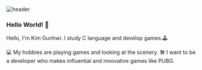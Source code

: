 ![header](https://capsule-render.vercel.app/api?type=waving&color=gradient&height=100&text=🎮Develop&fontSize=45&section=header)

### Hello World! 👋

Hello, I'm Kim Gunhwi.
I study C language and develop games.🕹

💻 My hobbies are playing games and looking at the scenery.
🛠 I want to be a developer who makes influential and innovative games like PUBG.

